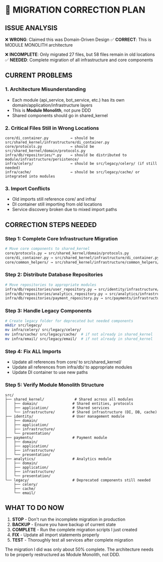 # 🚨 MIGRATION CORRECTION PLAN

## ISSUE ANALYSIS
❌ **WRONG**: Claimed this was Domain-Driven Design
✅ **CORRECT**: This is MODULE MONOLITH architecture

❌ **INCOMPLETE**: Only migrated 27 files, but 58 files remain in old locations
✅ **NEEDED**: Complete migration of all infrastructure and core components

## CURRENT PROBLEMS

### 1. Architecture Misunderstanding
- Each module (api_service, bot_service, etc.) has its own domain/application/infrastructure layers
- This is **Module Monolith**, not pure DDD
- Shared components should go in shared_kernel

### 2. Critical Files Still in Wrong Locations
```
core/di_container.py          → should be src/shared_kernel/infrastructure/di_container.py
core/protocols.py             → should be src/shared_kernel/domain/protocols.py
infra/db/repositories/*.py    → should be distributed to module/infrastructure/persistence/
infra/celery/                 → should be src/legacy/celery/ (if still needed)
infra/cache/                  → should be src/legacy/cache/ or integrated into modules
```

### 3. Import Conflicts
- Old imports still reference core/ and infra/
- DI container still importing from old locations
- Service discovery broken due to mixed import paths

## CORRECTION STEPS NEEDED

### Step 1: Complete Core Infrastructure Migration
```bash
# Move core components to shared_kernel
core/protocols.py → src/shared_kernel/domain/protocols.py
core/di_container.py → src/shared_kernel/infrastructure/di_container.py
core/common_helpers/ → src/shared_kernel/infrastructure/common_helpers/
```

### Step 2: Distribute Database Repositories
```bash
# Move repositories to appropriate modules
infra/db/repositories/user_repository.py → src/identity/infrastructure/persistence/
infra/db/repositories/analytics_repository.py → src/analytics/infrastructure/persistence/
infra/db/repositories/payment_repository.py → src/payments/infrastructure/persistence/
```

### Step 3: Handle Legacy Components
```bash
# Create legacy folder for deprecated but needed components
mkdir src/legacy/
mv infra/celery/ src/legacy/celery/
mv infra/cache/ src/legacy/cache/  # if not already in shared_kernel
mv infra/email/ src/legacy/email/  # if not already in shared_kernel
```

### Step 4: Fix ALL Imports
- Update all references from core/ to src/shared_kernel/
- Update all references from infra/db/ to appropriate modules
- Update DI container to use new paths

### Step 5: Verify Module Monolith Structure
```
src/
├── shared_kernel/              # Shared across all modules
│   ├── domain/                # Shared entities, protocols
│   ├── application/           # Shared services
│   └── infrastructure/        # Shared infrastructure (DI, DB, cache)
├── identity/                  # User management module
│   ├── domain/
│   ├── application/
│   ├── infrastructure/
│   └── presentation/
├── payments/                  # Payment module
│   ├── domain/
│   ├── application/
│   ├── infrastructure/
│   └── presentation/
├── analytics/                 # Analytics module
│   ├── domain/
│   ├── application/
│   ├── infrastructure/
│   └── presentation/
└── legacy/                    # Deprecated components still needed
    ├── celery/
    ├── cache/
    └── email/
```

## WHAT TO DO NOW

1. **STOP** - Don't run the incomplete migration in production
2. **BACKUP** - Ensure you have backup of current state
3. **COMPLETE** - Run the complete migration scripts I just created
4. **FIX** - Update all import statements properly
5. **TEST** - Thoroughly test all services after complete migration

The migration I did was only about 50% complete. The architecture needs to be properly restructured as Module Monolith, not DDD.